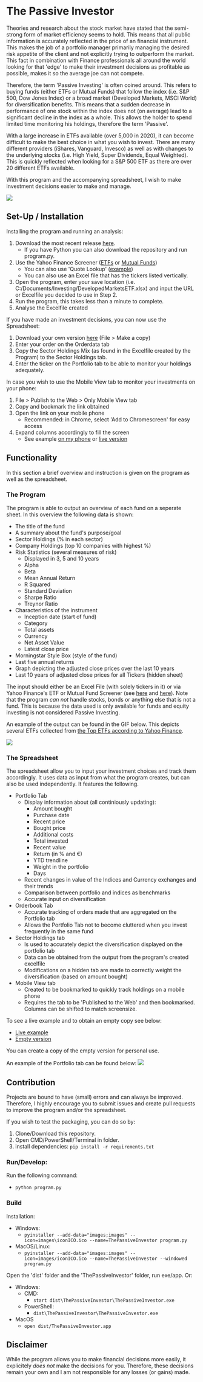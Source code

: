 # The Passive Investor

Theories and research about the stock market have stated that the semi-strong form of market efficiency seems to hold. This means that all public information is accurately reflected in the price of an financial instrument. This makes the job of a portfolio manager primarily managing the desired risk appetite of the client and not explicitly trying to outperform the market. This fact in combination with Finance professionals all around the world looking for that 'edge' to make their investment decisions as profitable as possible, makes it so the average joe can not compete.

Therefore, the term 'Passive Investing' is often coined around. This refers to buying funds (either ETFs or Mutual Funds) that follow the index (i.e. S&P 500, Dow Jones Index) or a broad market (Developed Markets, MSCI World) for diversification benefits. This means that a sudden decrease in performance of one stock within the index does not (on average) lead to a significant decline in the index as a whole. This allows the holder to spend limited time monitoring his holdings, therefore the term 'Passive'.

With a large increase in ETFs available (over 5,000 in 2020), it can become difficult to make the best choice in what you wish to invest. There are many different providers (iShares, Vanguard, Invesco) as well as with changes to the underlying stocks (i.e. High Yield, Super Dividends, Equal Weighted). This is quickly reflected when looking for a S&P 500 ETF as there are over 20 different ETFs available.

With this program and the accompanying spreadsheet, I wish to make investment decisions easier to make and manage.

![](Images/programExample.png)

## Set-Up / Installation
Installing the program and running an analysis:

1. Download the most recent release [here](https://github.com/JerBouma/ThePassiveInvestor/releases).
    * If you have Python you can also download the repository and run program.py.
2. Use the Yahoo Finance Screener ([ETFs](https://finance.yahoo.com/screener/etf/new) or [Mutual Funds](https://finance.yahoo.com/screener/mutualfund/new))
    * You can also use 'Quote Lookup' ([example](https://finance.yahoo.com/lookup/etf?s=developed%20markets))
    * You can also use an Excel file that has the tickers listed vertically.
3. Open the program, enter your save location (i.e. C:/Documents/Investing/DevelopedMarketsETF.xlsx) and input the URL or Excelfile you decided to use in Step 2.
4. Run the program, this takes less than a minute to complete.
5. Analyse the Excelfile created

If you have made an investment decisions, you can now use the Spreadsheet:

1. Download your own version [here](https://docs.google.com/spreadsheets/d/1BeJzpVVjJC8CGL-VAbSmvbZX9a3ws34-JlOijvm_sWQ/edit?usp=sharing) (File > Make a copy)
2. Enter your order on the Orderdata tab
3. Copy the Sector Holdings Mix (as found in the Excelfile created by the Program) to the Sector Holdings tab.
4. Enter the ticker on the Portfolio tab to be able to monitor your holdings adequately.

In case you wish to use the Mobile View tab to monitor your investments on your phone:

1. File > Publish to the Web > Only Mobile View tab
2. Copy and bookmark the link obtained
3. Open the link on your mobile phone
    * Recommended: in Chrome, select 'Add to Chromescreen' for easy access
4. Expand columns accordingly to fill the screen
    * See example [on my phone](Images/exampleMobileView.png) or [live version](https://docs.google.com/spreadsheets/d/e/2PACX-1vRvMw6lNGjzWJSyM7wr1kXUiaix_rBA2GA35MsZ_g91hHVXmyvR932az0SwmhmTDCjc1Pb7Mxqi-X-s/pubhtml?gid=1365265627&single=true)

## Functionality
In this section a brief overview and instruction is given on the program as well as the spreadsheet.

### The Program
The program is able to output an overview of each fund on a seperate sheet. In this overview the following data is shown:
* The title of the fund
* A summary about the fund's purpose/goal
* Sector Holdings (% in each sector)
* Company Holdings (top 10 companies with highest %)
* Risk Statistics (several measures of risk)
    * Displayed in 3, 5 and 10 years
    * Alpha
    * Beta
    * Mean Annual Return
    * R Squared
    * Standard Deviation
    * Sharpe Ratio
    * Treynor Ratio
* Characteristics of the instrument
    * Inception date (start of fund)
    * Category
    * Total assets
    * Currency
    * Net Asset Value
    * Latest close price
* Morningstar Style Box (style of the fund)
* Last five annual returns
* Graph depicting the adjusted close prices over the last 10 years
* Last 10 years of adjusted close prices for all Tickers (hidden sheet)

The input should either be an Excel File (with solely tickers in it) or via Yahoo Finance's ETF or Mutual Fund Screener (see [here](https://finance.yahoo.com/screener/etf/new) and [here](https://finance.yahoo.com/screener/mutualfund/new)). Note that the program <i>can not</i> handle stocks, bonds or anything else that is not a fund. This is because the data used is only available for funds and equity investing is not considered Passive Investing. 

An example of the output can be found in the GIF below. This depicts several ETFs collected from [the Top ETFs according to Yahoo Finance](https://finance.yahoo.com/etfs). 

![](Images/outputExample.gif)

### The Spreadsheet 
The spreadsheet allow you to input your investment choices and track them accordingly. It uses data as input from what the program creates, but can also be used independently. It features the following.

* Portfolio Tab
    * Display information about  (all continiously updating):
        * Amount bought
        * Purchase date
        * Recent price
        * Bought price
        * Additional costs
        * Total invested
        * Recent value
        * Return (in % and €)
        * YTD trendline
        * Weight in the portfolio
        * Days
    * Recent changes in value of the Indices and Currency exchanges and their trends
    * Comparison between portfolio and indices as benchmarks
    * Accurate input on diversification 
* Orderbook Tab
    * Accurate tracking of orders made that are aggregated on the Portfolio tab
    * Allows the Portfolio Tab not to become cluttered when you invest frequently in the same fund
* Sector Holdings tab
    * Is used to accurately depict the diversification displayed on the portfolio tab
    * Data can be obtained from the output from the program's created excelfile
    * Modifications on a hidden tab are made to correctly weight the diversification (based on amount bought)
* Mobile View tab
    * Created to be bookmarked to quickly track holdings on a mobile phone
    * Requires the tab to be 'Published to the Web' and then bookmarked. Columns can be shifted to match screensize.

To see a live example and to obtain an empty copy see below:
* [Live example](https://docs.google.com/spreadsheets/d/1Ssb8hRVdwR3vLl8VascSOt3VrFhXec967phnrw9t8Do/edit?usp=sharing)
* [Empty version](https://docs.google.com/spreadsheets/d/1BeJzpVVjJC8CGL-VAbSmvbZX9a3ws34-JlOijvm_sWQ/edit?usp=sharing)

You can create a copy of the empty version for personal use.

An example of the Portfolio tab can be found below:
![](Images/SpreadsheetExample.PNG)

## Contribution
Projects are bound to have (small) errors and can always be improved. Therefore, I highly encourage you to submit issues and create pull requests to improve the program and/or the spreadsheet.

If you wish to test the packaging, you can do so by:

1. Clone/Download this repository.
2. Open CMD/PowerShell/Terminal in folder.
3. install dependencies: ```pip install -r requirements.txt``` 

### Run/Develop:
Run the following command:
- ```python program.py```

### Build
 Installation:
- Windows: 
    - ```pyinstaller --add-data="images;images" --icon=images\iconICO.ico --name=ThePassiveInvestor program.py```
- MacOS/Linux:
    - ```pyinstaller --add-data="images:images" --icon=images/iconICO.ico --name=ThePassiveInvestor --windowed program.py```
    
 Open the 'dist' folder and the 'ThePassiveInvestor' folder, run exe/app. Or:
- Windows:
    - CMD:
        - ```start dist\ThePassiveInvestor\ThePassiveInvestor.exe```
    - PowerShell:
        - ```dist\ThePassiveInvestor\ThePassiveInvestor.exe```
- MacOS 
    - ```open dist/ThePassiveInvestor.app```

## Disclaimer
While the program allows you to make financial decisions more easily, it explicitely <i>does not</i> make the decisions for you. Therefore, these decisions remain your own and I am not responsible for any losses (or gains) made.